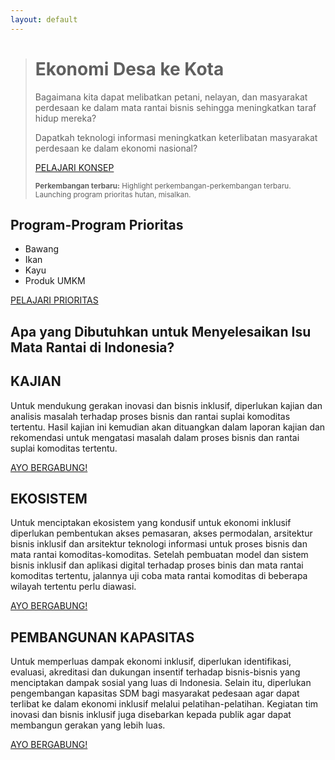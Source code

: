 ```yaml
---
layout: default
---
```


<blockquote>
  <h1>Ekonomi Desa&nbsp;ke&nbsp;Kota</h1>
  <p>Bagaimana kita dapat melibatkan petani, nelayan, dan masyarakat perdesaan
    ke dalam mata rantai bisnis sehingga meningkatkan taraf hidup mereka?</p>
  <p>Dapatkah teknologi informasi meningkatkan keterlibatan masyarakat perdesaan
    ke dalam ekonomi nasional?</p>
  <p><a href="/id/konsep">PELAJARI KONSEP</a></p>
  <p><small><strong>Perkembangan terbaru:</strong> Highlight perkembangan-perkembangan terbaru. Launching program prioritas hutan, misalkan.</small></p>
</blockquote>

## Program-Program Prioritas

- Bawang
- Ikan
- Kayu
- Produk UMKM

[PELAJARI PRIORITAS](/id/prioritas)

## Apa yang Dibutuhkan untuk Menyelesaikan Isu Mata Rantai di Indonesia?

## KAJIAN

Untuk mendukung gerakan inovasi dan bisnis inklusif, diperlukan kajian dan analisis masalah terhadap proses bisnis dan rantai suplai komoditas tertentu. Hasil kajian ini kemudian akan dituangkan dalam laporan kajian dan rekomendasi untuk mengatasi masalah dalam proses bisnis dan rantai suplai komoditas tertentu.

[AYO BERGABUNG!](/id/bergabung)

## EKOSISTEM

Untuk menciptakan ekosistem yang kondusif untuk ekonomi inklusif diperlukan pembentukan akses pemasaran, akses permodalan, arsitektur bisnis inklusif dan arsitektur teknologi informasi untuk proses bisnis dan mata rantai komoditas-komoditas. Setelah pembuatan model dan sistem bisnis inklusif dan aplikasi digital terhadap proses binis dan mata rantai komoditas tertentu, jalannya uji coba mata rantai komoditas di beberapa wilayah tertentu perlu diawasi.

[AYO BERGABUNG!](/id/bergabung)

## PEMBANGUNAN KAPASITAS

Untuk memperluas dampak ekonomi inklusif, diperlukan identifikasi, evaluasi, akreditasi dan dukungan insentif terhadap bisnis-bisnis yang menciptakan dampak sosial yang luas di Indonesia. Selain itu, diperlukan pengembangan kapasitas SDM bagi masyarakat pedesaan agar dapat terlibat ke dalam ekonomi inklusif melalui pelatihan-pelatihan. Kegiatan tim inovasi dan bisnis inklusif juga disebarkan kepada publik agar dapat membangun gerakan yang lebih luas.

[AYO BERGABUNG!](/id/bergabung)

<!-- <ul>
  <h2>Perkembangan Terpenting</h2>
  <li>A</li>
  <li>B</li>
  <li>C</li>
</ul>

<ul>
  <h2>Saluran-Saluran Resmi</h2>
  <li>Twitter</li>
  <li>Facebook</li>
  <li>Mailing List</li>
</ul>

<ul>
  <h2>Acara Mendatang</h2>
  <li>Kapan:</li>
  <li>Dimana:</li>
  <li><button>Daftar</button></li>
</ul>

<ul>
  <h2>Partner-Partner</h2>
  <li>Code4Nation</li>
  <li>Telapak</li>
  <li>Tokopedia</li>
  <li>Kudo</li>
</ul> -->
